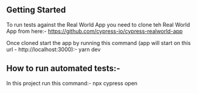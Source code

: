 ## Getting Started
To run tests against the Real World App you need to clone teh Real World App from here:-
https://github.com/cypress-io/cypress-realworld-app

Once cloned start the app by running this command (app will start on this url - http://localhost:3000):-
yarn dev

## How to run automated tests:-
In this project run this command:-
npx cypress open
